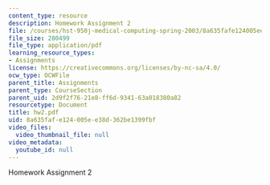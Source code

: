 ```yaml
---
content_type: resource
description: Homework Assignment 2
file: /courses/hst-950j-medical-computing-spring-2003/8a635fafe124005ee38d362be1399fbf_hw2.pdf
file_size: 280499
file_type: application/pdf
learning_resource_types:
- Assignments
license: https://creativecommons.org/licenses/by-nc-sa/4.0/
ocw_type: OCWFile
parent_title: Assignments
parent_type: CourseSection
parent_uid: 2d9f2f76-21e8-ff6d-9341-63a018380a82
resourcetype: Document
title: hw2.pdf
uid: 8a635faf-e124-005e-e38d-362be1399fbf
video_files:
  video_thumbnail_file: null
video_metadata:
  youtube_id: null
---
```

Homework Assignment 2
